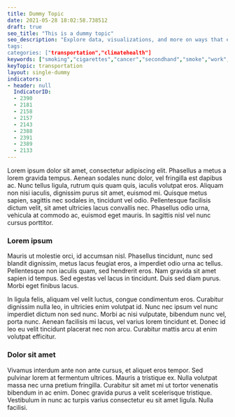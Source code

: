 ```yaml
---
title: Dummy Topic
date: 2021-05-28 18:02:58.738512
draft: true
seo_title: "This is a dummy topic"
seo_description: "Explore data, visualizations, and more on ways that environments shape health in New York City's neighborhoods.
tags: 
categories: ["transportation","climatehealth"]
keywords: ["smoking","cigarettes","cancer","secondhand","smoke","work","home", "children","transportation","climatehealth","keyword","morekeywords"]
keyTopic: transportation
layout: single-dummy
indicators:
- header: null
  IndicatorID:
  - 2390
  - 2181
  - 2158
  - 2157
  - 2143
  - 2388
  - 2391
  - 2389
  - 2133
---
```


Lorem ipsum dolor sit amet, consectetur adipiscing elit. Phasellus a metus a lorem gravida tempus. Aenean sodales nunc dolor, vel fringilla est dapibus ac. Nunc tellus ligula, rutrum quis quam quis, iaculis volutpat eros. Aliquam non nisi iaculis, dignissim purus sit amet, euismod mi. Quisque metus sapien, sagittis nec sodales in, tincidunt vel odio. Pellentesque facilisis dictum velit, sit amet ultricies lacus convallis nec. Phasellus odio urna, vehicula at commodo ac, euismod eget mauris. In sagittis nisl vel nunc cursus porttitor. 

### Lorem ipsum
Mauris ut molestie orci, id accumsan nisl. Phasellus tincidunt, nunc sed blandit dignissim, metus lacus feugiat eros, a imperdiet odio urna ac tellus. Pellentesque non iaculis quam, sed hendrerit eros. Nam gravida sit amet sapien id tempus. Sed egestas vel lacus in tincidunt. Duis sed diam purus. Morbi eget finibus lacus.

In ligula felis, aliquam vel velit luctus, congue condimentum eros. Curabitur dignissim nulla leo, in ultricies enim volutpat id. Nunc nec ipsum vel nunc imperdiet dictum non sed nunc. Morbi ac nisi vulputate, bibendum nunc vel, porta nunc. Aenean facilisis mi lacus, vel varius lorem tincidunt et. Donec id leo eu velit tincidunt placerat nec non arcu. Curabitur mattis arcu at enim volutpat efficitur. 

### Dolor sit amet
Vivamus interdum ante non ante cursus, et aliquet eros tempor. Sed pulvinar lorem at fermentum ultrices. Mauris a tristique ex. Nulla volutpat massa nec urna pretium fringilla. Curabitur sit amet mi ut tortor venenatis bibendum in ac enim. Donec gravida purus a velit scelerisque tristique. Vestibulum in nunc ac turpis varius consectetur eu sit amet ligula. Nulla facilisi.

